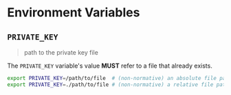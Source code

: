 # Environment Variables

## `PRIVATE_KEY`

> path to the private key file

The `PRIVATE_KEY` variable's value **MUST** refer to a file that already exists.

```bash
export PRIVATE_KEY=/path/to/file  # (non-normative) an absolute file path
export PRIVATE_KEY=./path/to/file # (non-normative) a relative file path
```
